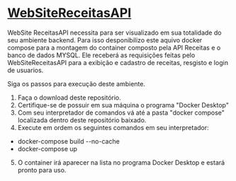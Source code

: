 # [WebSiteReceitasAPI](https://gabriellpassos.github.io/WebSiteReceitasAPI/)
WebSite ReceitasAPI necessita para ser visualizado em sua totalidade do seu ambiente backend. Para isso desponibilizo este aquivo docker compose 
para a montagem do container composto pela API Receitas e o banco de dados MYSQL. Ele receberá as requisições feitas pelo WebSiteReceitasAPI para a exibição e cadastro de receitas, resgisto e login de usuarios.

Siga os passos para execução deste ambiente.
1. Faça o download deste repositório.
2. Certifique-se de possuir em sua máquina o programa "Docker Desktop"
3. Com seu interpretador de comandos vá até a pasta "docker compose" localizada dentro deste repositório baixado.
4. Execute em ordem os seguintes comandos em seu interpretador:

- docker-compose build --no-cache
- docker-compose up

5. O container irá aparecer na lista no programa Docker Desktop e estará pronto para uso.

